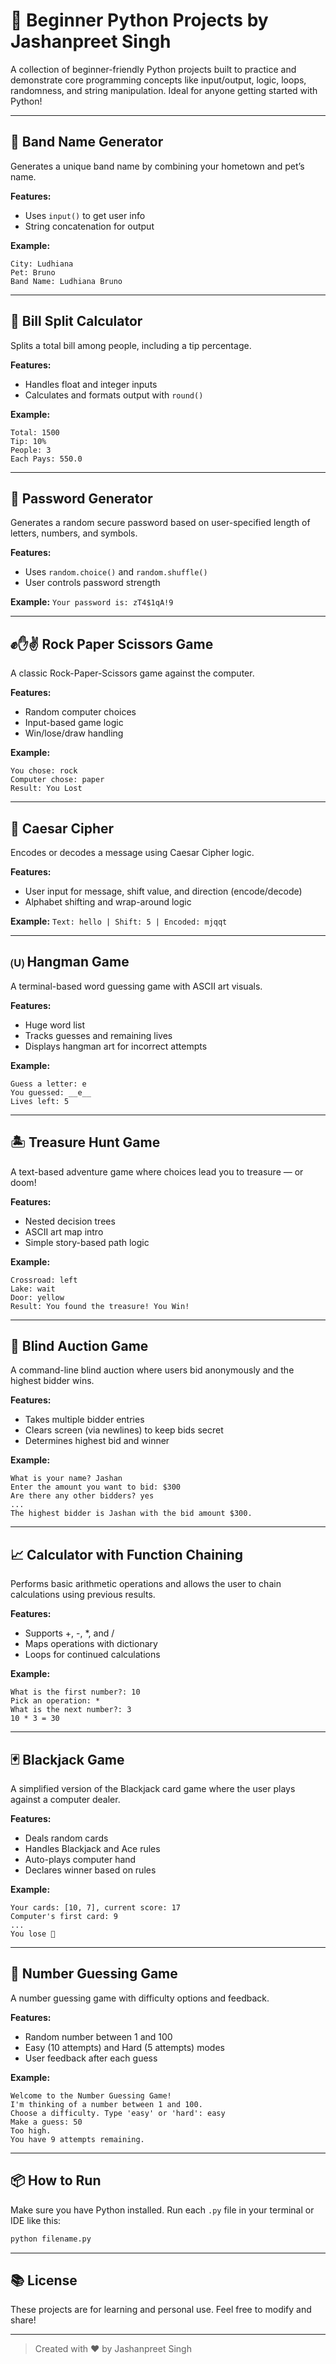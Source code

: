 # 🐍 Beginner Python Projects by Jashanpreet Singh

A collection of beginner-friendly Python projects built to practice and demonstrate core programming concepts like input/output, logic, loops, randomness, and string manipulation. Ideal for anyone getting started with Python!

---

## 🎸 Band Name Generator
Generates a unique band name by combining your hometown and pet’s name.

**Features:**
- Uses `input()` to get user info
- String concatenation for output

**Example:**
```
City: Ludhiana
Pet: Bruno
Band Name: Ludhiana Bruno
```

---

## 💸 Bill Split Calculator
Splits a total bill among people, including a tip percentage.

**Features:**
- Handles float and integer inputs
- Calculates and formats output with `round()`

**Example:**
```
Total: 1500
Tip: 10%
People: 3
Each Pays: 550.0
```

---

## 🔐 Password Generator
Generates a random secure password based on user-specified length of letters, numbers, and symbols.

**Features:**
- Uses `random.choice()` and `random.shuffle()`
- User controls password strength

**Example:** `Your password is: zT4$1qA!9`

---

## ✊✋✌️ Rock Paper Scissors Game
A classic Rock-Paper-Scissors game against the computer.

**Features:**
- Random computer choices
- Input-based game logic
- Win/lose/draw handling

**Example:**
```
You chose: rock
Computer chose: paper
Result: You Lost
```

---

## 🔐 Caesar Cipher
Encodes or decodes a message using Caesar Cipher logic.

**Features:**
- User input for message, shift value, and direction (encode/decode)
- Alphabet shifting and wrap-around logic

**Example:** `Text: hello | Shift: 5 | Encoded: mjqqt`

---

## 🄤 Hangman Game
A terminal-based word guessing game with ASCII art visuals.

**Features:**
- Huge word list
- Tracks guesses and remaining lives
- Displays hangman art for incorrect attempts

**Example:**
```
Guess a letter: e
You guessed: __e__
Lives left: 5
```

---

## 🏝️ Treasure Hunt Game
A text-based adventure game where choices lead you to treasure — or doom!

**Features:**
- Nested decision trees
- ASCII art map intro
- Simple story-based path logic

**Example:**
```
Crossroad: left
Lake: wait
Door: yellow
Result: You found the treasure! You Win!
```

---

## 🌟 Blind Auction Game
A command-line blind auction where users bid anonymously and the highest bidder wins.

**Features:**
- Takes multiple bidder entries
- Clears screen (via newlines) to keep bids secret
- Determines highest bid and winner

**Example:**
```
What is your name? Jashan
Enter the amount you want to bid: $300
Are there any other bidders? yes
...
The highest bidder is Jashan with the bid amount $300.
```

---

## 📈 Calculator with Function Chaining
Performs basic arithmetic operations and allows the user to chain calculations using previous results.

**Features:**
- Supports +, -, *, and /
- Maps operations with dictionary
- Loops for continued calculations

**Example:**
```
What is the first number?: 10
Pick an operation: *
What is the next number?: 3
10 * 3 = 30
```

---

## 🃏 Blackjack Game
A simplified version of the Blackjack card game where the user plays against a computer dealer.

**Features:**
- Deals random cards
- Handles Blackjack and Ace rules
- Auto-plays computer hand
- Declares winner based on rules

**Example:**
```
Your cards: [10, 7], current score: 17
Computer's first card: 9
...
You lose 😤
```

---

## 🎯 Number Guessing Game
A number guessing game with difficulty options and feedback.

**Features:**
- Random number between 1 and 100
- Easy (10 attempts) and Hard (5 attempts) modes
- User feedback after each guess

**Example:**
```
Welcome to the Number Guessing Game!
I'm thinking of a number between 1 and 100.
Choose a difficulty. Type 'easy' or 'hard': easy
Make a guess: 50
Too high.
You have 9 attempts remaining.
```

---

## 📦 How to Run
Make sure you have Python installed. Run each `.py` file in your terminal or IDE like this:

```bash
python filename.py
```

---

## 📚 License
These projects are for learning and personal use. Feel free to modify and share!

---

> Created with ❤️ by Jashanpreet Singh
